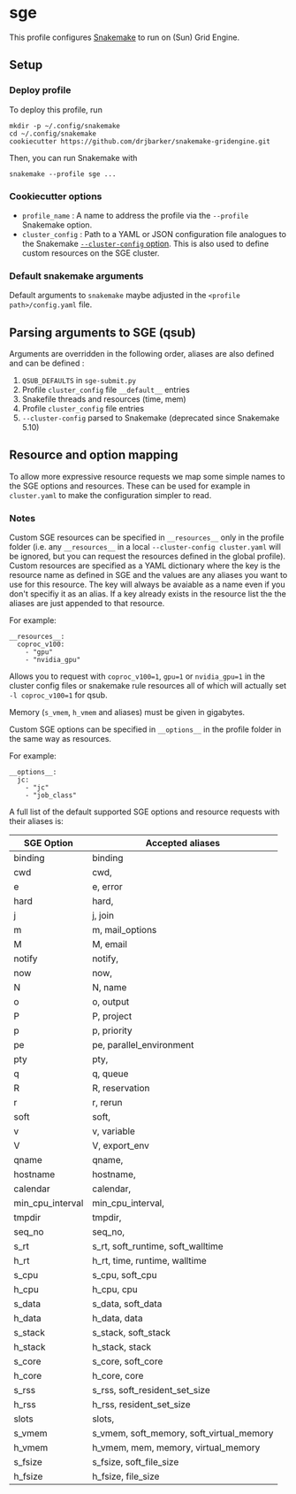 # sge

This profile configures [Snakemake](https://snakemake.readthedocs.io/en/stable/) to run on (Sun) Grid Engine.

## Setup

### Deploy profile

To deploy this profile, run

	mkdir -p ~/.config/snakemake
	cd ~/.config/snakemake
	cookiecutter https://github.com/drjbarker/snakemake-gridengine.git
  
  
Then, you can run Snakemake with

	snakemake --profile sge ...
  
### Cookiecutter options

* `profile_name` : A name to address the profile via the `--profile` Snakemake option.
* `cluster_config` : Path to a YAML or JSON configuration file analogues to the
  Snakemake [`--cluster-config` option](https://snakemake.readthedocs.io/en/stable/snakefiles/configuration.html#cluster-configuration-deprecated).
  This is also used to define custom resources on the SGE cluster.
  
### Default snakemake arguments
Default arguments to ``snakemake`` maybe adjusted in the ``<profile path>/config.yaml`` file.

## Parsing arguments to SGE (qsub)
Arguments are overridden in the following order, aliases are also defined and can be defined :

1) `QSUB_DEFAULTS` in `sge-submit.py`
2) Profile `cluster_config` file `__default__` entries
3) Snakefile threads and resources (time, mem)
4) Profile `cluster_config` file <rulename> entries
5) `--cluster-config` parsed to Snakemake (deprecated since Snakemake 5.10)

## Resource and option mapping

To allow more expressive resource requests we map some simple names to the SGE options and resources. These can be used for example in `cluster.yaml` to make the configuration simpler to read.

### Notes

Custom SGE resources can be specified in `__resources__` only in the profile folder (i.e. any `__resources__` in a local `--cluster-config cluster.yaml` will be ignored, but you can request the resources defined in the global profile). Custom resources are specified as a YAML dictionary where the key is the resource name as defined in SGE and the values are any aliases you want to use for this resource. The key will always be avaiable as a name even if you don't specifiy it as an alias. If a key already exists in the resource list the the aliases are just appended to that resource. 

For example:

```
__resources__:
  coproc_v100: 
    - "gpu"
    - "nvidia_gpu"
```

Allows you to request with `coproc_v100=1`, `gpu=1` or `nvidia_gpu=1` in the cluster config files or snakemake rule resources all of which will actually set `-l coproc_v100=1` for qsub.

Memory (`s_vmem`, `h_vmem` and aliases) must be given in gigabytes.


Custom SGE options can be specified in `__options__` in the profile folder in the same way as resources.  

For example:

```
__options__:
  jc: 
    - "jc"
    - "job_class"
```


A full list of the default supported SGE options and resource requests with their aliases is:


| SGE Option       | Accepted aliases                   |
| -----------------|-------------------------------------------| 
| binding          | binding                                   |
| cwd              | cwd,                                      |
| e                | e, error                                  |
| hard             | hard,                                     |
| j                | j, join                                   |
| m                | m, mail_options                           |
| M                | M, email                                  |
| notify           | notify,                                   |
| now              | now,                                      |
| N                | N, name                                   |
| o                | o, output                                 |
| P                | P, project                                |
| p                | p, priority                               |
| pe               | pe, parallel_environment                  |
| pty              | pty,                                      |
| q                | q, queue                                  |
| R                | R, reservation                            |
| r                | r, rerun                                  |
| soft             | soft,                                     |
| v                | v, variable                               | 
| V                | V, export_env                             |
| qname            | qname,                                    |
| hostname         | hostname,                                 |
| calendar         | calendar,                                 |
| min_cpu_interval | min_cpu_interval,                         |
| tmpdir           | tmpdir,                                   |
| seq_no           | seq_no,                                   |
| s_rt             | s_rt, soft_runtime, soft_walltime         |
| h_rt             | h_rt, time, runtime, walltime             |
| s_cpu            | s_cpu, soft_cpu                           |
| h_cpu            | h_cpu, cpu                                |
| s_data           | s_data, soft_data                         |
| h_data           | h_data, data                              |
| s_stack          | s_stack, soft_stack                       |
| h_stack          | h_stack, stack                            |           
| s_core           | s_core, soft_core                         |
| h_core           | h_core, core                              |
| s_rss            | s_rss, soft_resident_set_size             |
| h_rss            | h_rss, resident_set_size                  |
| slots            | slots,                                    |
| s_vmem           | s_vmem, soft_memory,  soft_virtual_memory | 
| h_vmem           | h_vmem, mem, memory,  virtual_memory      | 
| s_fsize          | s_fsize, soft_file_size                   |
| h_fsize          | h_fsize, file_size                        |
